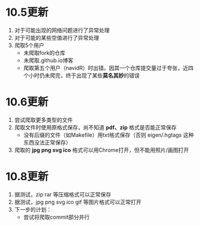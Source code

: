 # 10.5更新

1. 对于可能出现的网络问题进行了异常处理
2. 对于可能的某些空值进行了异常处理
3. 爬取5个用户
   - 未爬取fork的仓库
   - 未爬取.github.io博客
   - 爬取第五个用户（navidR）时出错。因其一个仓库提交量过于夸张，近四个小时仍未爬完，终于出现了某些**莫名其妙**的错误

# 10.6更新
1. 尝试爬取更多类型的文件
1. 爬取文件时使用原格式保存，尚不知道 **pdf、zip** 格式是否能正常保存
   - 没有后缀的文件（如Makefile）用txt格式保存（否则 eigen/.hgtags 这种东西没法正常保存）
2. 爬取的 **jpg png svg ico** 格式可以用Chrome打开，但不能用照片/画图打开

# 10.8更新
1. 据测试，zip rar 等压缩格式可以正常保存
2. 据测试，jpg png svg ico gif 等图片格式可以正常打开
3. 下一步的计划：
   - 尝试将爬取commit部分并行